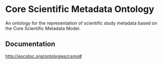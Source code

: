 # Core Scientific Metadata Ontology 

An ontology for the representation of scientific study metadata based on the Core Scientific Metadata Model.

## Documentation 
http://escidoc.org/ontologies/csmo# 